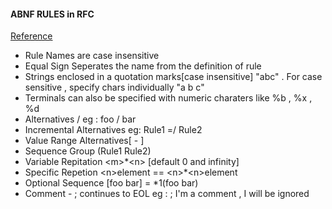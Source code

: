 #### ABNF RULES in RFC

[Reference](https://datatracker.ietf.org/doc/html/rfc5234)

-   Rule Names are case insensitive
-   Equal Sign Seperates the name from the definition of rule
-   Strings enclosed in a quotation marks[case insensitive] "abc" . For case sensitive , specify chars
    individually "a b c"
-   Terminals can also be specified with numeric charaters like %b , %x , %d
-   Alternatives / eg : foo / bar
-   Incremental Alternatives eg: Rule1 =/ Rule2
-   Value Range Alternatives[ - ]
-   Sequence Group (Rule1 Rule2)
-   Variable Repitation \<m>\*\<n> [default 0 and infinity]
-   Specific Repetion \<n>element == \<n>\*\<n>element
-   Optional Sequence [foo bar] = \*1(foo bar)
-   Comment - ; continues to EOL eg : ; I'm a comment , I will be ignored
